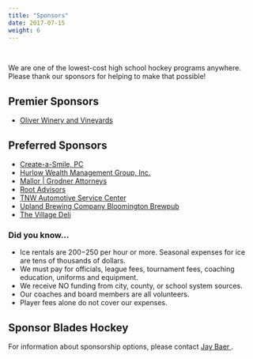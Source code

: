 ```yaml
---
title: "Sponsors"
date: 2017-07-15
weight: 6
---
```


<div class="sponsorcontainer">
  <a id="sponsors-a1" href="#"><img id="sponsors-s1" class="image sponsor"></a>
  <a id="sponsors-a2" href="#"><img id="sponsors-s2" class="image sponsor"></a>
</div>

We are one of the lowest-cost high school hockey programs
anywhere. Please thank our sponsors for helping to make that possible!

Premier Sponsors
----------------
- [Oliver Winery and Vineyards][oliver]

Preferred Sponsors
------------------
- [Create-a-Smile, PC][smile]
- [Hurlow Wealth Management Group, Inc.][hurlow]
- [Mallor | Grodner Attorneys][mallor]
- [Root Advisors][root]
- [TNW Automotive Service Center][tnw]
- [Upland Brewing Company Bloomington Brewpub][upland]
- [The Village Deli][vd]


### Did you know...

- Ice rentals are $200-$250 per hour or more. Seasonal expenses for ice are tens of thousands of dollars.
- We must pay for officials, league fees, tournament fees, coaching education, uniforms and equipment.
- We receive NO funding from city, county, or school system sources.
- Our coaches and board members are all volunteers.
- Player fees alone do not cover our expenses.


Sponsor Blades Hockey
---------------------
For information about sponsorship options,
please contact [Jay Baer <span class="icon fa-envelope-o"></span>][jay].

[jay]: mailto:jbaer@bloomingtonblades.com
[oliver]: https://www.oliverwinery.com/
[smile]: http://createasmilepc.com/
[hurlow]: http://www.hurlowwealth.com/
[mallor]: http://www.lawmg.com/
[tnw]: http://tnwautomotive.net/
[root]: https://root.com/
[upland]: https://www.uplandbeer.com/locations/bloomington-brew-pub/
[vd]: http://www.villagedeli.biz/
